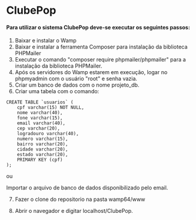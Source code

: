 # ClubePop

#### Para utilizar o sistema ClubePop deve-se executar os seguintes passos:

1. Baixar e instalar o Wamp 
2. Baixar e instalar a ferramenta Composer para instalação da biblioteca PHPMailer
3. Executar o comando "composer require phpmailer/phpmailer" para a instalação da biblioteca PHPMailer.
4. Após os servidores do Wamp estarem em execução, logar no phpmyadmin com o usuário "root" e senha vazia.
5. Criar um banco de dados com o nome projeto_db.
6. Criar uma tabela com o comando: 
```
CREATE TABLE `usuarios` (
    cpf varchar(15) NOT NULL,
    nome varchar(40),
    fone varchar(15),
    email varchar(40),
    cep varchar(20),
    logradouro varchar(40),
    numero varchar(15),
    bairro varchar(20),
    cidade varchar(20),
    estado varchar(20),
    PRIMARY KEY (cpf)
);
```
ou 

Importar o arquivo de banco de dados disponibilizado pelo email.

7. Fazer o clone do repositorio na pasta wamp64/www

8. Abrir o navegador e digitar localhost/ClubePop.